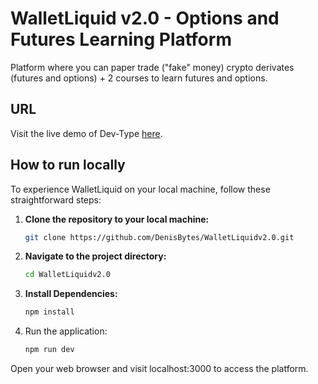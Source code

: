 # WalletLiquid v2.0 - Options and Futures Learning Platform

Platform where you can paper trade ("fake" money) crypto derivates (futures and options) + 2 courses to learn futures and options.

## URL

Visit the live demo of Dev-Type [here](https://wallet-liquidv2-0.vercel.app).


## How to run locally

  To experience WalletLiquid on your local machine, follow these straightforward steps:

1. **Clone the repository to your local machine:**

   ```bash
   git clone https://github.com/DenisBytes/WalletLiquidv2.0.git

2. **Navigate to the project directory:**

   ```bash
   cd WalletLiquidv2.0

3. **Install Dependencies:**

   ```bash
   npm install
   
4. Run the application:

   ```bash
   npm run dev

Open your web browser and visit localhost:3000 to access the platform.
